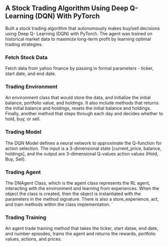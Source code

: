 ## A Stock Trading Algorithm Using Deep Q-Learning (DQN) With PyTorch

Built a stock trading algorithm that autonomously makes buy/sell decisions using Deep Q-
Learning (DQN) with PyTorch. The agent was trained on historical market data to maximize
long-term profit by learning optimal trading strategies.


### Fetch Stock Data ###

Fetch data from yahoo finance by passing in formal parameters - ticker, start date, and end date.


### Trading Environment ###

An environment class that would store the data, and initialize the initial balance, portfolio value, and holdings. It also include methods that returns the initial balance and holdings, resets the initial balance and holdings. Finally, another method that steps through each day and decides whether to hold, buy, or sell.


### Trading Model 

The DQN Model defines a neural network to approximate the Q-function for action selection. The input is a 3-dimensional state [current_price, balance, holdings], and the output are 3-dimensional Q-values action values (Hold, Buy, Sell).


### Trading Agent 

The DNAgent Class, which is the agent class represents the RL agent, interacting with the environment and learning from experiences. When the object the class is created, then the object is instantiated with the parameters in the method signature. There is also a store_experience, act, and train methods within the class implementation.
`

### Trading Training 

An agent trade training method that takes the ticker, start datae, end date, and number episodes, trains the agent and returns the rewards, portfolio values, actions, and prices.

